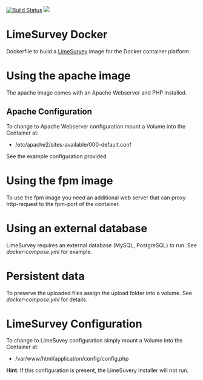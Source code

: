 [![Build Status](https://travis-ci.org/martialblog/docker-limesurvey.svg?branch=master)](https://travis-ci.org/martialblog/docker-limesurvey)
[![](https://images.microbadger.com/badges/image/martialblog/limesurvey.svg)](https://microbadger.com/images/martialblog/limesurvey "Get your own image badge on microbadger.com")

# LimeSurvey Docker

Dockerfile to build a [LimeSurvey](https://limesurvey.org) image for the Docker container platform.

# Using the apache image

The apache image comes with an Apache Webserver and PHP installed.

## Apache Configuration

To change to Apache Webserver configuration mount a Volume into the Container at:

 - /etc/apache2/sites-available/000-default.conf

See the example configuration provided.

# Using the fpm image

To use the fpm image you need an additional web server that can proxy http-request to the fpm-port of the container.

# Using an external database

LimeSurvey requires an external database (MySQL, PostgreSQL) to run. See *docker-compose.yml* for example.

# Persistent data

To preserve the uploaded files assign the upload folder into a volume. See *docker-compose.yml* for details.

# LimeSurvey Configuration

To change to LimeSuvey configuration simply mount a Volume into the Container at:

 - /var/www/html/application/config/config.php

**Hint**: If this configuration is present, the LimeSuvery Installer will not run.
